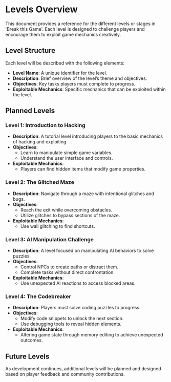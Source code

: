 # Levels Overview

This document provides a reference for the different levels or stages in 'Break this Game'. Each level is designed to challenge players and encourage them to exploit game mechanics creatively.

## Level Structure

Each level will be described with the following elements:

- **Level Name**: A unique identifier for the level.
- **Description**: Brief overview of the level’s theme and objectives.
- **Objectives**: Key tasks players must complete to progress.
- **Exploitable Mechanics**: Specific mechanics that can be exploited within the level.

## Planned Levels

### Level 1: Introduction to Hacking

- **Description**: A tutorial level introducing players to the basic mechanics of hacking and exploiting.
- **Objectives**:
  - Learn to manipulate simple game variables.
  - Understand the user interface and controls.
- **Exploitable Mechanics**:
  - Players can find hidden items that modify game properties.

### Level 2: The Glitched Maze

- **Description**: Navigate through a maze with intentional glitches and bugs.
- **Objectives**:
  - Reach the exit while overcoming obstacles.
  - Utilize glitches to bypass sections of the maze.
- **Exploitable Mechanics**:
  - Use wall glitching to find shortcuts.

### Level 3: AI Manipulation Challenge

- **Description**: A level focused on manipulating AI behaviors to solve puzzles.
- **Objectives**:
  - Control NPCs to create paths or distract them.
  - Complete tasks without direct confrontation.
- **Exploitable Mechanics**:
  - Use unexpected AI reactions to access blocked areas.

### Level 4: The Codebreaker

- **Description**: Players must solve coding puzzles to progress.
- **Objectives**:
  - Modify code snippets to unlock the next section.
  - Use debugging tools to reveal hidden elements.
- **Exploitable Mechanics**:
  - Altering game state through memory editing to achieve unexpected outcomes.

## Future Levels

As development continues, additional levels will be planned and designed based on player feedback and community contributions.